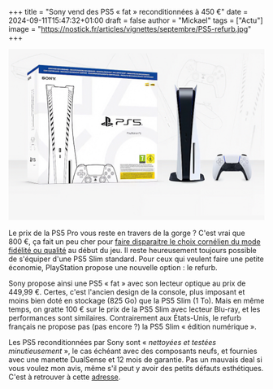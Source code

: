 +++
title = "Sony vend des PS5 « fat » reconditionnées à 450 €"
date = 2024-09-11T15:47:32+01:00
draft = false
author = "Mickael"
tags = ["Actu"]
image = "https://nostick.fr/articles/vignettes/septembre/PS5-refurb.jpg"
+++

![PS5](PS5-refurb.jpg "")

Le prix de la PS5 Pro vous reste en travers de la gorge ? C'est vrai que 800 €, ça fait un peu cher pour [faire disparaitre le choix cornélien du mode fidélité ou qualité](https://nostick.fr/articles/2024/septembre/1009-enfin-une-ps5-pour-les-pro/) au début du jeu. Il reste heureusement toujours possible de s'équiper d'une PS5 Slim standard. Pour ceux qui veulent faire une petite économie, PlayStation propose une nouvelle option : le refurb.

Sony propose ainsi une PS5 « fat » avec son lecteur optique au prix de 449,99 €. Certes, c'est l'ancien design de la console, plus imposant et moins bien doté en stockage (825 Go) que la PS5 Slim (1 To). Mais en même temps, on gratte 100 € sur le prix de la PS5 Slim avec lecteur Blu-ray, et les performances sont similaires. Contrairement aux États-Unis, le refurb français ne propose pas (pas encore ?) la PS5 Slim « édition numérique ».

Les PS5 reconditionnées par Sony sont « *nettoyées et testées minutieusement* », le cas échéant avec des composants neufs, et fournies avec une manette DualSense et 12 mois de garantie. Pas un mauvais deal si vous voulez mon avis, même s'il peut y avoir des petits défauts esthétiques. C'est à retrouver à cette [adresse](https://direct.playstation.com/fr-fr/certified-refurbished?addedSkuId=1000043590-FR).